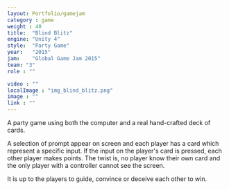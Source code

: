```yaml
---
layout: Portfolio/gamejam
category : game
weight : 40
title:  "Blind Blitz"
engine: "Unity 4"
style:  "Party Game"
year:   "2015"
jam: 	"Global Game Jam 2015"
team: "3"
role : ""

video : ""
localImage : "img_blind_blitz.png"
image : ""
link : ""
---
```

A party game using both the computer and a real hand-crafted deck of cards. 

A selection of prompt appear on screen and each player has a card which represent a specific input. If the input on the player's card is pressed, each other player makes points. The twist is, no player know their own card and the only player with a controller cannot see the screen. 

It is up to the players to guide, convince or deceive each other to win.